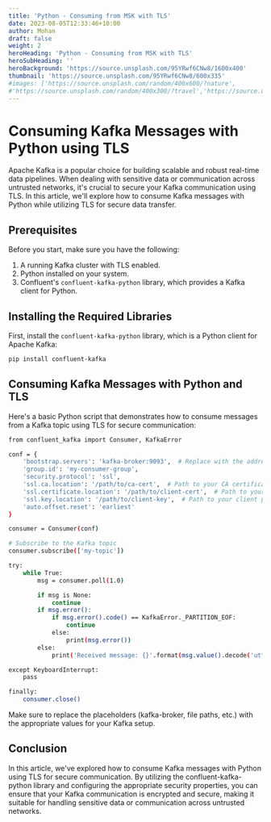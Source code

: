 ```yaml
---
title: 'Python - Consuming from MSK with TLS'
date: 2023-08-05T12:33:46+10:00
author: Mohan
draft: false
weight: 2
heroHeading: 'Python - Consuming from MSK with TLS'
heroSubHeading: ''
heroBackground: 'https://source.unsplash.com/95YRwf6CNw8/1600x400'
thumbnail: 'https://source.unsplash.com/95YRwf6CNw8/600x335'
#images: ['https://source.unsplash.com/random/400x600/?nature',
#'https://source.unsplash.com/random/400x300/?travel','https://source.unsplash.com/random/400x300/?architecture','https://source.unsplash.com/random/400x600/?buildings',#'https://source.unsplash.com/random/400x300/?city','https://source.unsplash.com/random/400x600/?business']
---
```


# Consuming Kafka Messages with Python using TLS

Apache Kafka is a popular choice for building scalable and robust real-time data pipelines. When dealing with sensitive data or communication across untrusted networks, it's crucial to secure your Kafka communication using TLS. In this article, we'll explore how to consume Kafka messages with Python while utilizing TLS for secure data transfer.

## Prerequisites

Before you start, make sure you have the following:

1. A running Kafka cluster with TLS enabled.
2. Python installed on your system.
3. Confluent's `confluent-kafka-python` library, which provides a Kafka client for Python.

## Installing the Required Libraries

First, install the `confluent-kafka-python` library, which is a Python client for Apache Kafka:

```bash
pip install confluent-kafka

```

## Consuming Kafka Messages with Python and TLS

Here's a basic Python script that demonstrates how to consume messages from a Kafka topic using TLS for secure communication:


```bash
from confluent_kafka import Consumer, KafkaError

conf = {
    'bootstrap.servers': 'kafka-broker:9093',  # Replace with the address of your Kafka broker
    'group.id': 'my-consumer-group',
    'security.protocol': 'ssl',
    'ssl.ca.location': '/path/to/ca-cert',  # Path to your CA certificate file
    'ssl.certificate.location': '/path/to/client-cert',  # Path to your client certificate file
    'ssl.key.location': '/path/to/client-key',  # Path to your client private key file
    'auto.offset.reset': 'earliest'
}

consumer = Consumer(conf)

# Subscribe to the Kafka topic
consumer.subscribe(['my-topic'])

try:
    while True:
        msg = consumer.poll(1.0)

        if msg is None:
            continue
        if msg.error():
            if msg.error().code() == KafkaError._PARTITION_EOF:
                continue
            else:
                print(msg.error())
        else:
            print('Received message: {}'.format(msg.value().decode('utf-8')))

except KeyboardInterrupt:
    pass

finally:
    consumer.close()

```

Make sure to replace the placeholders (kafka-broker, file paths, etc.) with the appropriate values for your Kafka setup.

## Conclusion

In this article, we've explored how to consume Kafka messages with Python using TLS for secure communication. By utilizing the confluent-kafka-python library and configuring the appropriate security properties, you can ensure that your Kafka communication is encrypted and secure, making it suitable for handling sensitive data or communication across untrusted networks.


